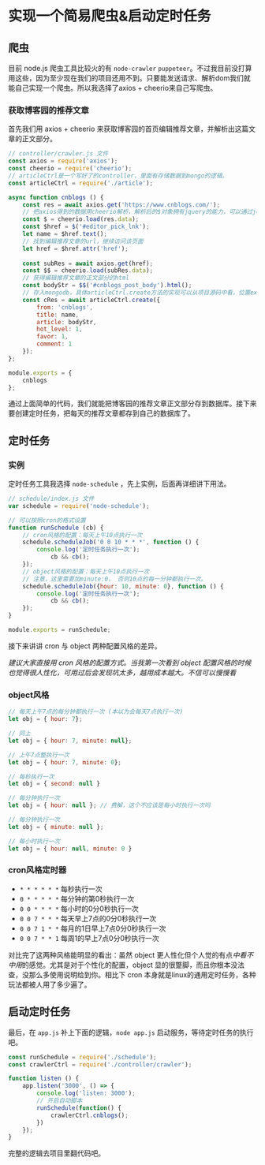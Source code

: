 # 实现一个简易爬虫&启动定时任务

## 爬虫

目前 node.js 爬虫工具比较火的有 `node-crawler` `puppeteer`。不过我目前没打算用这些，因为至少现在我们的项目还用不到。只要能发送请求、解析dom我们就能自己实现一个爬虫。所以我选择了axios + cheerio来自己写爬虫。

### 获取博客园的推荐文章
首先我们用 axios + cheerio 来获取博客园的首页编辑推荐文章，并解析出这篇文章的正文部分。

```javascript
// controller/crawler.js 文件
const axios = require('axios');
const cheerio = require('cheerio');
// articleCtrl是一个写好了的controller，里面有存储数据到mongo的逻辑。
const articleCtrl = require('./article');

async function cnblogs () {
    const res = await axios.get('https://www.cnblogs.com/');
    // 把axios得到的数据用cheerio解析，解析后的$对象拥有jquery的能力，可以通过jquery api直接操作dom
    const $ = cheerio.load(res.data);
    const $href = $('#editor_pick_lnk');
    let name = $href.text();
    // 找到编辑推荐文章的url，继续访问该页面
    let href = $href.attr('href');
    
    const subRes = await axios.get(href);
    const $$ = cheerio.load(subRes.data);
    // 获得编辑推荐文章的正文部分的html
    const bodyStr = $$('#cnblogs_post_body').html();
    // 存入mongodb，具体articleCtrl.create方法的实现可以从项目源码中看，位置express/controller/article.js
    const cRes = await articleCtrl.create({
        from: 'cnblogs',
        title: name,
        article: bodyStr,
        hot_level: 1,
        favor: 1,
        comment: 1
    });
};

module.exports = {
    cnblogs
};
```
通过上面简单的代码，我们就能把博客园的推荐文章正文部分存到数据库。接下来要创建定时任务，把每天的推荐文章都存到自己的数据库了。


## 定时任务

### 实例

定时任务工具我选择 `node-schedule` ，先上实例，后面再详细讲下用法。

```javascript
// schedule/index.js 文件
var schedule = require('node-schedule');

// 可以按照cron的格式设置
function runSchedule (cb) {
    // cron风格的配置：每天上午10点执行一次
    schedule.scheduleJob('0 0 10 * * *', function () {
        console.log('定时任务执行一次');
            cb && cb();
    });
    // object风格的配置：每天上午10点执行一次
    // 注意，这里需要加minute:0， 否则10点的每一分钟都执行一次。
    schedule.scheduleJob({hour: 10, minute: 0}, function () {
        console.log('定时任务执行一次');
            cb && cb();
    });
}

module.exports = runSchedule;
```

接下来讲讲 cron 与 object 两种配置风格的差异。

*建议大家直接用 cron 风格的配置方式。当我第一次看到 object 配置风格的时候也觉得很人性化，可用过后会发现坑太多，越用成本越大。不信可以慢慢看*

### object风格

``` javascript
// 每天上午7点的每分钟都执行一次 (本以为会每天7点执行一次)
let obj = { hour: 7};

// 同上
let obj = { hour: 7, minute: null};

// 上午7点整执行一次
let obj = { hour: 7, minute: 0};

// 每秒执行一次
let obj = { second: null }

// 每分钟执行一次
let obj = { hour: null }; // 费解，这个不应该是每小时执行一次吗

// 每分钟执行一次
let obj = { minute: null };

// 每小时执行一次
let obj = { hour: null, minute: 0 }
```

### cron风格定时器
* `* * * * * *` 每秒执行一次
* `0 * * * * *` 每分钟的第0秒执行一次
* `0 0 * * * *` 每小时的0分0秒执行一次
* `0 0 7 * * *` 每天早上7点的0分0秒执行一次
* `0 0 7 1 * *` 每月的1日早上7点0分0秒执行一次
* `0 0 7 * * 1` 每周1的早上7点0分0秒执行一次

对比完了这两种风格能明显的看出：虽然 object 更人性化但个人觉的有点*中看不中用*的感觉。尤其是对于个性化的配置，object 显的很蹩脚，而且你根本没法查，没那么多使用说明给到你。相比下 cron 本身就是linux的通用定时任务，各种玩法都被人用了多少遍了。

## 启动定时任务
最后，在 `app.js` 补上下面的逻辑，`node app.js` 启动服务，等待定时任务的执行吧。

```javascript
const runSchedule = require('./schedule');
const crawlerCtrl = require('./controller/crawler');

function listen () {
    app.listen('3000', () => {
        console.log('listen: 3000');
        // 开启自动脚本
        runSchedule(function() {
            crawlerCtrl.cnblogs();
        })
    });
}
```

完整的逻辑去项目里翻代码吧。